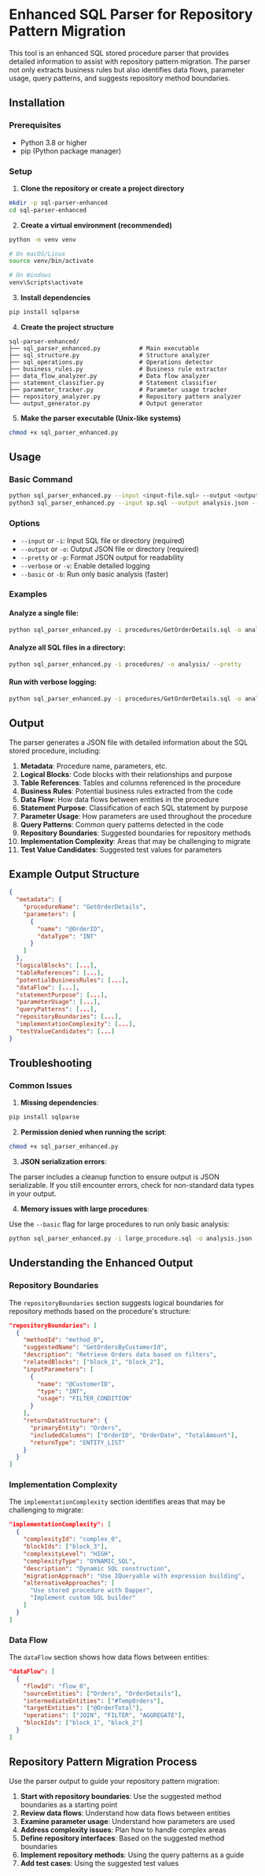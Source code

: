 # Enhanced SQL Parser for Repository Pattern Migration

This tool is an enhanced SQL stored procedure parser that provides detailed information to assist with repository pattern migration. The parser not only extracts business rules but also identifies data flows, parameter usage, query patterns, and suggests repository method boundaries.

## Installation

### Prerequisites

- Python 3.8 or higher
- pip (Python package manager)

### Setup

1. **Clone the repository or create a project directory**

```bash
mkdir -p sql-parser-enhanced
cd sql-parser-enhanced
```

2. **Create a virtual environment (recommended)**

```bash
python -m venv venv

# On macOS/Linux
source venv/bin/activate

# On Windows
venv\Scripts\activate
```

3. **Install dependencies**

```bash
pip install sqlparse
```

4. **Create the project structure**

```
sql-parser-enhanced/
├── sql_parser_enhanced.py           # Main executable
├── sql_structure.py                 # Structure analyzer
├── sql_operations.py                # Operations detector
├── business_rules.py                # Business rule extractor
├── data_flow_analyzer.py            # Data flow analyzer
├── statement_classifier.py          # Statement classifier
├── parameter_tracker.py             # Parameter usage tracker
├── repository_analyzer.py           # Repository pattern analyzer
└── output_generator.py              # Output generator
```

5. **Make the parser executable (Unix-like systems)**

```bash
chmod +x sql_parser_enhanced.py
```

## Usage

### Basic Command

```bash
python sql_parser_enhanced.py --input <input-file.sql> --output <output-file.json>
python3 sql_parser_enhanced.py --input sp.sql --output analysis.json --pretty
```

### Options

- `--input` or `-i`: Input SQL file or directory (required)
- `--output` or `-o`: Output JSON file or directory (required)
- `--pretty` or `-p`: Format JSON output for readability
- `--verbose` or `-v`: Enable detailed logging
- `--basic` or `-b`: Run only basic analysis (faster)

### Examples

#### Analyze a single file:

```bash
python sql_parser_enhanced.py -i procedures/GetOrderDetails.sql -o analysis/GetOrderDetails.json --pretty
```

#### Analyze all SQL files in a directory:

```bash
python sql_parser_enhanced.py -i procedures/ -o analysis/ --pretty
```

#### Run with verbose logging:

```bash
python sql_parser_enhanced.py -i procedures/GetOrderDetails.sql -o analysis/GetOrderDetails.json --pretty --verbose
```

## Output

The parser generates a JSON file with detailed information about the SQL stored procedure, including:

1. **Metadata**: Procedure name, parameters, etc.
2. **Logical Blocks**: Code blocks with their relationships and purpose
3. **Table References**: Tables and columns referenced in the procedure
4. **Business Rules**: Potential business rules extracted from the code
5. **Data Flow**: How data flows between entities in the procedure
6. **Statement Purpose**: Classification of each SQL statement by purpose
7. **Parameter Usage**: How parameters are used throughout the procedure
8. **Query Patterns**: Common query patterns detected in the code
9. **Repository Boundaries**: Suggested boundaries for repository methods
10. **Implementation Complexity**: Areas that may be challenging to migrate
11. **Test Value Candidates**: Suggested test values for parameters

## Example Output Structure

```json
{
  "metadata": {
    "procedureName": "GetOrderDetails",
    "parameters": [
      {
        "name": "@OrderID",
        "dataType": "INT"
      }
    ]
  },
  "logicalBlocks": [...],
  "tableReferences": [...],
  "potentialBusinessRules": [...],
  "dataFlow": [...],
  "statementPurpose": [...],
  "parameterUsage": [...],
  "queryPatterns": [...],
  "repositoryBoundaries": [...],
  "implementationComplexity": [...],
  "testValueCandidates": [...]
}
```

## Troubleshooting

### Common Issues

1. **Missing dependencies**:

```bash
pip install sqlparse
```

2. **Permission denied when running the script**:

```bash
chmod +x sql_parser_enhanced.py
```

3. **JSON serialization errors**:

The parser includes a cleanup function to ensure output is JSON serializable. If you still encounter errors, check for non-standard data types in your output.

4. **Memory issues with large procedures**:

Use the `--basic` flag for large procedures to run only basic analysis:

```bash
python sql_parser_enhanced.py -i large_procedure.sql -o analysis.json --basic
```

## Understanding the Enhanced Output

### Repository Boundaries

The `repositoryBoundaries` section suggests logical boundaries for repository methods based on the procedure's structure:

```json
"repositoryBoundaries": [
  {
    "methodId": "method_0",
    "suggestedName": "GetOrdersByCustomerId",
    "description": "Retrieve Orders data based on filters",
    "relatedBlocks": ["block_1", "block_2"],
    "inputParameters": [
      {
        "name": "@CustomerID",
        "type": "INT",
        "usage": "FILTER_CONDITION"
      }
    ],
    "returnDataStructure": {
      "primaryEntity": "Orders",
      "includedColumns": ["OrderID", "OrderDate", "TotalAmount"],
      "returnType": "ENTITY_LIST"
    }
  }
]
```

### Implementation Complexity

The `implementationComplexity` section identifies areas that may be challenging to migrate:

```json
"implementationComplexity": [
  {
    "complexityId": "complex_0",
    "blockIds": ["block_3"],
    "complexityLevel": "HIGH",
    "complexityType": "DYNAMIC_SQL",
    "description": "Dynamic SQL construction",
    "migrationApproach": "Use IQueryable with expression building",
    "alternativeApproaches": [
      "Use stored procedure with Dapper",
      "Implement custom SQL builder"
    ]
  }
]
```

### Data Flow

The `dataFlow` section shows how data flows between entities:

```json
"dataFlow": [
  {
    "flowId": "flow_0",
    "sourceEntities": ["Orders", "OrderDetails"],
    "intermediateEntities": ["#TempOrders"],
    "targetEntities": ["@OrderTotal"],
    "operations": ["JOIN", "FILTER", "AGGREGATE"],
    "blockIds": ["block_1", "block_2"]
  }
]
```

## Repository Pattern Migration Process

Use the parser output to guide your repository pattern migration:

1. **Start with repository boundaries**: Use the suggested method boundaries as a starting point
2. **Review data flows**: Understand how data flows between entities
3. **Examine parameter usage**: Understand how parameters are used
4. **Address complexity issues**: Plan how to handle complex areas
5. **Define repository interfaces**: Based on the suggested method boundaries
6. **Implement repository methods**: Using the query patterns as a guide
7. **Add test cases**: Using the suggested test values